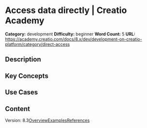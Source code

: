 # Access data directly | Creatio Academy

**Category:** development **Difficulty:** beginner **Word Count:** 5 **URL:**
https://academy.creatio.com/docs/8.x/dev/development-on-creatio-platform/category/direct-access

## Description

## Key Concepts

## Use Cases

## Content

Version:
8.3[Overview](/docs/8.x/dev/development-on-creatio-platform/back-end-development/data-operations-back-end/direct-access/overview)[Examples](/docs/8.x/dev/development-on-creatio-platform/direct-access-examples)[References](/docs/8.x/dev/development-on-creatio-platform/direct-access-references)
